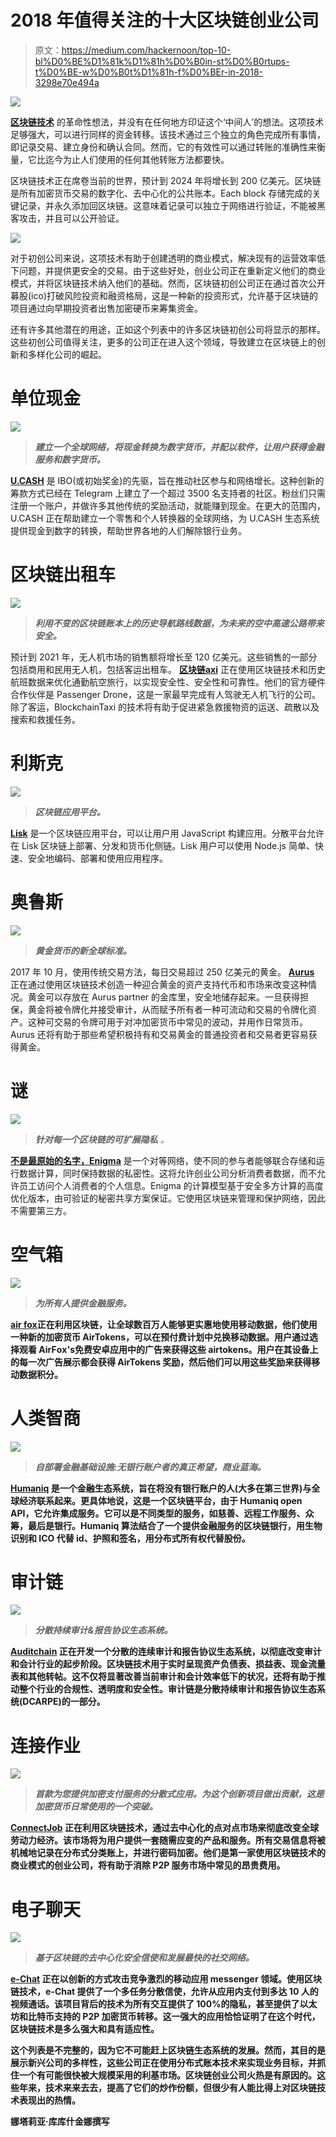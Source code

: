 # 2018 年值得关注的十大区块链创业公司

> 原文：<https://medium.com/hackernoon/top-10-bl%D0%BE%D1%81k%D1%81h%D0%B0in-st%D0%B0rtups-t%D0%BE-w%D0%B0t%D1%81h-f%D0%BEr-in-2018-3298e70e494a>

![](img/3252e09deec57c506831d09bde84a68d.png)

[**区块链技术**](https://dashbouquet.com/blog/blockchain/blockchain-solutions-the-way-to-transform-your-business-processes) 的革命性想法，并没有在任何地方印证这个‘中间人’的想法。这项技术足够强大，可以进行同样的资金转移。该技术通过三个独立的角色完成所有事情，即记录交易、建立身份和确认合同。然而，它的有效性可以通过转账的准确性来衡量，它比迄今为止人们使用的任何其他转账方法都要快。

区块链技术正在席卷当前的世界，预计到 2024 年将增长到 200 亿美元。区块链是所有加密货币交易的数字化、去中心化的公共账本。Eасh block 存储完成的关键记录，并永久添加回区块链。这意味着记录可以独立于网络进行验证，不能被黑客攻击，并且可以公开验证。

![](img/6943e15a44a591bf09fa9ddb16b8bbde.png)

对于初创公司来说，这项技术有助于创建透明的商业模式，解决现有的运营效率低下问题，并提供更安全的交易。由于这些好处，创业公司正在重新定义他们的商业模式，并将区块链技术纳入他们的基础。然而，区块链初创公司正在通过首次公开募股(ico)打破风险投资和融资格局，这是一种新的投资形式，允许基于区块链的项目通过向早期投资者出售加密硬币来筹集资金。

还有许多其他潜在的用途，正如这个列表中的许多区块链初创公司将显示的那样。这些初创公司值得关注，更多的公司正在进入这个领域，导致建立在区块链上的创新和多样化公司的崛起。

# 单位现金

![](img/f1c48a42dff6969c31a4ed4368d6866a.png)

> ***建立一个全球网络，将现金转换为数字货币，并配以软件，让用户获得金融服务和数字货币。***

[**U.CASH**](https://u.cash/) 是 IBO(或初始奖金)的先驱，旨在推动社区参与和网络增长。这种创新的筹款方式已经在 Telegram 上建立了一个超过 3500 名支持者的社区。粉丝们只需注册一个账户，并做许多其他传统的奖励活动，就能赚到现金。在更大的范围内，U.CASH 正在帮助建立一个零售和个人转换器的全球网络，为 U.CASH 生态系统提供现金到数字的转换，帮助世界各地的人们解除银行业务。

# 区块链出租车

![](img/6852119d215560a6bf6ea50b40ddc870.png)

> ***利用不变的区块链账本上的历史导航路线数据，为未来的空中高速公路带来安全。***

预计到 2021 年，无人机市场的销售额将增长至 120 亿美元。这些销售的一部分包括商用和民用无人机，包括客运出租车。 [**区块链аxi**](https://www.blockchaintaxi.io/) 正在使用区块链技术和历史航班数据来优化通勤航空旅行，以实现安全性、安全性和可靠性。他们的官方硬件合作伙伴是 Passenger Drone，这是一家最早完成有人驾驶无人机飞行的公司。除了客运，BlockchainTaxi 的技术将有助于促进紧急救援物资的运送、疏散以及搜索和救援任务。

# 利斯克

![](img/fbcc6c1b2bd9ffc93d9bfba52337d8fa.png)

> ***区块链应用平台。***

[**Lisk**](https://lisk.io/) 是一个区块链应用平台，可以让用户用 JavaScript 构建应用。分散平台允许在 Lisk 区块链上部署、分发和货币化侧链。Lisk 用户可以使用 Node.js 简单、快速、安全地编码、部署和使用应用程序。

# 奥鲁斯

![](img/838863c8ab9fc2bb3ca86cb8f8f43b14.png)

> ***黄金货币的新全球标准。***

2017 年 10 月，使用传统交易方法，每日交易超过 250 亿美元的黄金。 [**Aurus**](http://aurus.io/) 正在通过使用区块链技术创造一种迎合黄金的资产支持代币和市场来改变这种情况。黄金可以存放在 Aurus partner 的金库里，安全地储存起来。一旦获得担保，黄金将被令牌化并接受审计，从而赋予所有者一种可流动和交易的令牌化资产。这种可交易的令牌可用于对冲加密货币中常见的波动，并用作日常货币。Aurus 还将有助于那些希望积极持有和交易黄金的普通投资者和交易者更容易获得黄金。

# 谜

![](img/9a53b47f9939ae716fae87a7e2118ea3.png)

> ***针对每一个区块链的可扩展隐私*** *。*

[**不是最原始的名字，Enigma**](https://www.enigma.co/) 是一个对等网络，使不同的参与者能够联合存储和运行数据计算，同时保持数据的私密性。这将允许创业公司分析消费者数据，而不允许员工访问个人消费者的个人信息。Enigma 的计算模型基于安全多方计算的高度优化版本，由可验证的秘密共享方案保证。它使用区块链来管理和保护网络，因此不需要第三方。

# 空气箱

![](img/e7b7c6181ec9a2f8e0d5c51ea9114853.png)

> ***为所有人提供金融服务。***

[**air fox**](http://airfox.io/)**正在利用区块链，让全球数百万人能够更实惠地使用移动数据，他们使用一种新的加密货币 AirTokens，可以在预付费计划中兑换移动数据。用户通过选择观看 AirFоx'ѕ免费安卓应用中的广告来获得这些 airtokens。用户在其设备上的每一次广告展示都会获得 AirTokens 奖励，然后他们可以用这些奖励来获得移动数据积分。**

# **人类智商**

**![](img/e973eb325a56788a0f0e9d4e61e29039.png)**

> *****自部署金融基础设施:无银行账户者的真正希望，商业蓝海。*****

**[**Humaniq**](https://humaniq.com/) 是一个金融生态系统，旨在将没有银行账户的人(大多在第三世界)与全球经济联系起来。更具体地说，这是一个区块链平台，由于 Humaniq open API，它允许集成服务。它可以是不同类型的服务，如慈善、远程工作服务、众筹，最后是银行。Humaniq 算法结合了一个提供金融服务的区块链银行，用生物识别和 ICO 代替 id、护照和签名，用分布式所有权代替股份。**

# **审计链**

**![](img/1a6d1ca8e86e6b0d80e6ef1bbb138a9a.png)**

> *****分散持续审计&报告协议生态系统。*****

**[**Auditchain**](https://www.auditchain.com/) 正在开发一个分散的连续审计和报告协议生态系统，以彻底改变审计和会计行业的起步阶段。区块链技术用于实时呈现资产负债表、损益表、现金流量表和其他转帖。这不仅将显著改善当前审计和会计效率低下的状况，还将有助于推动整个行业的合规性、透明度和安全性。审计链是分散持续审计和报告协议生态系统(DCARPE)的一部分。**

# **连接作业**

**![](img/9d4797dc64e65f5efcb92d24450f3578.png)**

> *****首款为您提供加密支付服务的分散式应用。为这个创新项目做出贡献，这是加密货币日常使用的一个突破。*****

**[**ConnectJob**](https://ico.connectjob.io/) 正在利用区块链技术，通过去中心化的点对点市场来彻底改变全球劳动力经济。该市场将为用户提供一套随需应变的产品和服务。所有交易信息将被机械地记录在分布式分类账上，并进行密码加密。他们是第一家使用区块链技术的商业模式的创业公司，将有助于消除 P2P 服务市场中常见的昂贵费用。**

# **电子聊天**

**![](img/51cab18ec4f87573328c978563cab71c.png)**

> *****基于区块链的去中心化安全信使和发展最快的社交网络。*****

**[**e-Chat**](https://echat.io/) 正在以创新的方式攻击竞争激烈的移动应用 messenger 领域。使用区块链技术，e-Chat 提供了一个多任务分散信使，允许从应用内支付到多达 10 人的视频通话。该项目背后的技术为所有交互提供了 100%的隐私，甚至提供了以太坊和比特币支持的 P2P 加密货币转移。这一强大的应用恰恰证明了在这个时代，区块链技术是多么强大和具有适应性。**

**这个列表是不完整的，因为它不可能赶上区块链生态系统的发展。然而，其目的是展示新兴公司的多样性，这些公司正在使用分布式账本技术来实现业务目标，并抓住一个有可能很快被大规模采用的利基市场。区块链创业公司火热是有原因的。这些年来，技术来来去去，提高了它们的炒作份额，但很少有人能比得上对区块链技术表现出的热情。**

**娜塔莉亚·库库什金娜撰写**